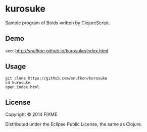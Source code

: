 # kurosuke

Sample program of Boids written by ClojureScript.

## Demo

see: http://snufkon.github.io/kurosuke/index.html

## Usage
    git clone https://github.com/snufkon/kurosuke
    cd kurosuke
    open index.html

## License

Copyright © 2014 FIXME

Distributed under the Eclipse Public License, the same as Clojure.
